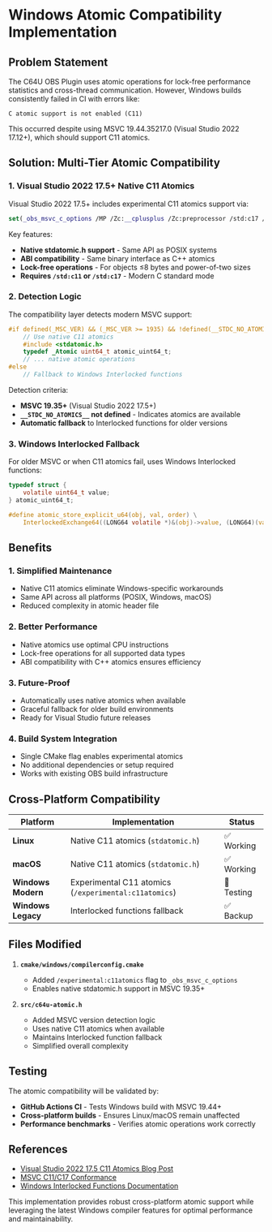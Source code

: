# Windows Atomic Compatibility Implementation

## Problem Statement

The C64U OBS Plugin uses atomic operations for lock-free performance statistics and cross-thread communication. However, Windows builds consistently failed in CI with errors like:

```
C atomic support is not enabled (C11)
```

This occurred despite using MSVC 19.44.35217.0 (Visual Studio 2022 17.12+), which should support C11 atomics.

## Solution: Multi-Tier Atomic Compatibility

### 1. Visual Studio 2022 17.5+ Native C11 Atomics

Visual Studio 2022 17.5+ includes experimental C11 atomics support via:

```cmake
set(_obs_msvc_c_options /MP /Zc:__cplusplus /Zc:preprocessor /std:c17 /experimental:c11atomics)
```

Key features:
- **Native stdatomic.h support** - Same API as POSIX systems
- **ABI compatibility** - Same binary interface as C++ atomics  
- **Lock-free operations** - For objects ≤8 bytes and power-of-two sizes
- **Requires `/std:c11` or `/std:c17`** - Modern C standard mode

### 2. Detection Logic

The compatibility layer detects modern MSVC support:

```c
#if defined(_MSC_VER) && (_MSC_VER >= 1935) && !defined(__STDC_NO_ATOMICS__)
    // Use native C11 atomics
    #include <stdatomic.h>
    typedef _Atomic uint64_t atomic_uint64_t;
    // ... native atomic operations
#else
    // Fallback to Windows Interlocked functions
```

Detection criteria:
- **MSVC 19.35+** (Visual Studio 2022 17.5+)
- **`__STDC_NO_ATOMICS__` not defined** - Indicates atomics are available
- **Automatic fallback** to Interlocked functions for older versions

### 3. Windows Interlocked Fallback

For older MSVC or when C11 atomics fail, uses Windows Interlocked functions:

```c
typedef struct {
    volatile uint64_t value;
} atomic_uint64_t;

#define atomic_store_explicit_u64(obj, val, order) \
    InterlockedExchange64((LONG64 volatile *)&(obj)->value, (LONG64)(val))
```

## Benefits

### 1. **Simplified Maintenance**
- Native C11 atomics eliminate Windows-specific workarounds
- Same API across all platforms (POSIX, Windows, macOS)
- Reduced complexity in atomic header file

### 2. **Better Performance**
- Native atomics use optimal CPU instructions
- Lock-free operations for all supported data types
- ABI compatibility with C++ atomics ensures efficiency

### 3. **Future-Proof**
- Automatically uses native atomics when available
- Graceful fallback for older build environments
- Ready for Visual Studio future releases

### 4. **Build System Integration**
- Single CMake flag enables experimental atomics
- No additional dependencies or setup required
- Works with existing OBS build infrastructure

## Cross-Platform Compatibility

| Platform | Implementation | Status |
|----------|----------------|--------|
| **Linux** | Native C11 atomics (`stdatomic.h`) | ✅ Working |
| **macOS** | Native C11 atomics (`stdatomic.h`) | ✅ Working |
| **Windows Modern** | Experimental C11 atomics (`/experimental:c11atomics`) | 🧪 Testing |
| **Windows Legacy** | Interlocked functions fallback | ✅ Backup |

## Files Modified

1. **`cmake/windows/compilerconfig.cmake`**
   - Added `/experimental:c11atomics` flag to `_obs_msvc_c_options`
   - Enables native stdatomic.h support in MSVC 19.35+

2. **`src/c64u-atomic.h`**
   - Added MSVC version detection logic
   - Uses native C11 atomics when available
   - Maintains Interlocked function fallback
   - Simplified overall complexity

## Testing

The atomic compatibility will be validated by:
- **GitHub Actions CI** - Tests Windows build with MSVC 19.44+
- **Cross-platform builds** - Ensures Linux/macOS remain unaffected
- **Performance benchmarks** - Verifies atomic operations work correctly

## References

- [Visual Studio 2022 17.5 C11 Atomics Blog Post](https://devblogs.microsoft.com/cppblog/c11-atomics-in-visual-studio-2022-version-17-5-preview-2/)
- [MSVC C11/C17 Conformance](https://docs.microsoft.com/en-us/cpp/overview/visual-cpp-language-conformance)
- [Windows Interlocked Functions Documentation](https://docs.microsoft.com/en-us/windows/win32/sync/interlocked-variable-access)

This implementation provides robust cross-platform atomic support while leveraging the latest Windows compiler features for optimal performance and maintainability.
